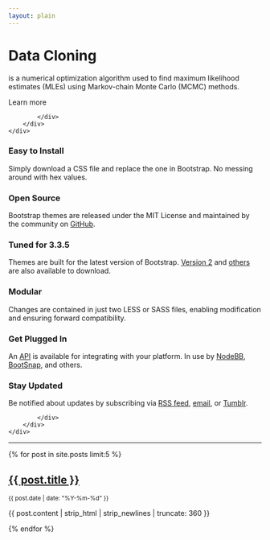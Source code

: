 ```yaml
---
layout: plain
---
```


<div class="jumbotron">
    <div class="container">
        <div class="row">
            <div class="col-lg-12">

<h1 class="title">Data Cloning</h1>
<p>is a numerical optimization algorithm used to find
maximum likelihood estimates (MLEs) using 
Markov-chain Monte Carlo (MCMC) methods.</p>
<p><a class="btn btn-primary">Learn more</a></p>
            
            </div>
        </div>
    </div>
</div>

<div class="section-tout">
    <div class="container">
        <div class="row">
            <div class="col-lg-4 col-sm-6">

<h3><i class="fa fa-file-o"></i> Easy to Install</h3>
<p>Simply download a CSS file and replace the one in Bootstrap. No messing around with hex values.</p>
</div>
<div class="col-lg-4 col-sm-6">
<h3><i class="fa fa-github"></i> Open Source</h3>
<p>Bootstrap themes are released under the MIT License and maintained by the community on <a target="_blank" href="https://github.com/thomaspark/bootswatch">GitHub</a>.</p>
</div>
<div class="col-lg-4 col-sm-6">
<h3><i class="fa fa-wrench"></i> Tuned for 3.3.5</h3>
<p>Themes are built for the latest version of Bootstrap. <a href="2/">Version 2</a> and <a target="_blank" href="https://github.com/thomaspark/bootswatch/tags">others</a> are also available to download.</p>
</div>
<div class="col-lg-4 col-sm-6">
<h3><i class="fa fa-cogs"></i> Modular</h3>
<p>Changes are contained in just two LESS or SASS files, enabling modification and ensuring forward compatibility.</p>
</div>
<div class="col-lg-4 col-sm-6">
<h3><i class="fa fa-cloud"></i> Get Plugged In</h3>
<p>An <a href="./help/#api">API</a> is available for integrating with your platform. In use by <a href="https://nodebb.org/" target="_blank">NodeBB</a>, <a href="http://yabdab.com/stacks/bootsnap" target="_blank">BootSnap</a>, and others.</p>
</div>
<div class="col-lg-4 col-sm-6">
<h3><i class="fa fa-bullhorn"></i> Stay Updated</h3>
<p>Be notified about updates by subscribing via <a href="http://feeds.feedburner.com/bootswatch">RSS feed</a>, <a href="http://feedburner.google.com/fb/a/mailverify?uri=bootswatch&amp;loc=en_US">email</a>, or <a href="http://news.bootswatch.com" onclick="pageTracker._link(this.href); return false;">Tumblr</a>.</p>

            </div>
        </div>
    </div>
</div>

*****************

{% for post in site.posts limit:5 %}
<h2><a href="{{ site.url }}{{ post.url }}" title="{{ post.title }}">{{ post.title }}</a></h2>
<p><small>{{ post.date | date: "%Y-%m-%d" }}</small></p>
<p>{{ post.content | strip_html | strip_newlines | truncate: 360 }}</p>
{% endfor %}

